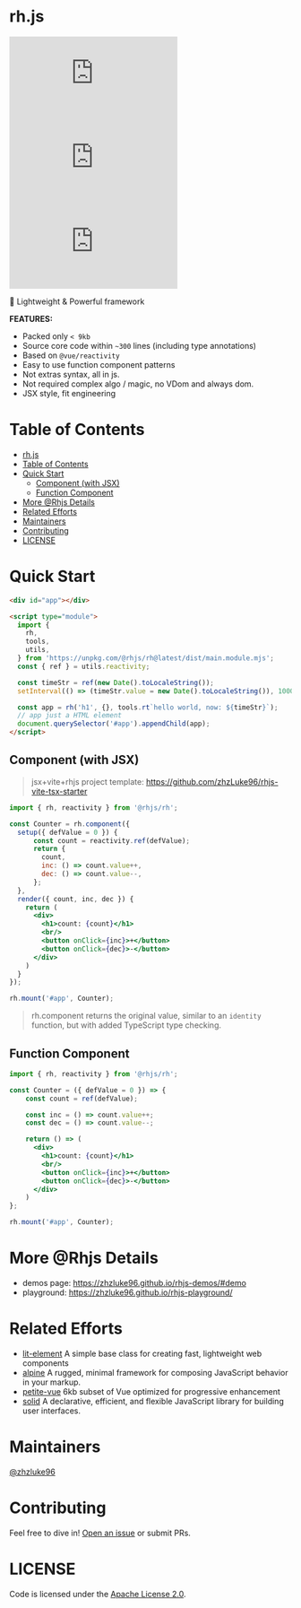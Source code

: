 # rh.js

[![size badge](https://img.shields.io/github/languages/code-size/zhzluke96/rh.js?label=size)](https://github.com/zhzLuke96/rh.js)
[![language](https://img.shields.io/github/languages/top/zhzluke96/rh.js)](https://github.com/zhzLuke96/rh.js)
[![version](https://img.shields.io/github/package-json/v/zhzluke96/rh.js)](https://github.com/zhzLuke96/rh.js)

🧩 Lightweight & Powerful framework

**FEATURES:**

- Packed only `< 9kb`
- Source core code within `~300` lines (including type annotations)
- Based on `@vue/reactivity`
- Easy to use function component patterns
- Not extras syntax, all in js. 
- Not required complex algo / magic, no VDom and always dom.
- JSX style, fit engineering

# Table of Contents

- [rh.js](#rhjs)
- [Table of Contents](#table-of-contents)
- [Quick Start](#quick-start)
  - [Component (with JSX)](#component-with-jsx)
  - [Function Component](#function-component)
- [More @Rhjs Details](#more-rhjs-details)
- [Related Efforts](#related-efforts)
- [Maintainers](#maintainers)
- [Contributing](#contributing)
- [LICENSE](#license)

<a name="quick-start"></a>

# Quick Start

```html
<div id="app"></div>

<script type="module">
  import {
    rh,
    tools,
    utils,
  } from 'https://unpkg.com/@rhjs/rh@latest/dist/main.module.mjs';
  const { ref } = utils.reactivity;

  const timeStr = ref(new Date().toLocaleString());
  setInterval(() => (timeStr.value = new Date().toLocaleString()), 1000);

  const app = rh('h1', {}, tools.rt`hello world, now: ${timeStr}`);
  // app just a HTML element
  document.querySelector('#app').appendChild(app);
</script>
```

## Component (with JSX)
> jsx+vite+rhjs project template: https://github.com/zhzLuke96/rhjs-vite-tsx-starter

```jsx
import { rh, reactivity } from '@rhjs/rh';

const Counter = rh.component({
  setup({ defValue = 0 }) {
      const count = reactivity.ref(defValue);
      return {
        count,
        inc: () => count.value++,
        dec: () => count.value--,
      };
  },
  render({ count, inc, dec }) {
    return (
      <div>
        <h1>count: {count}</h1>
        <br/>
        <button onClick={inc}>+</button>
        <button onClick={dec}>-</button>
      </div>
    )
  }
});

rh.mount('#app', Counter);
```

> rh.component returns the original value, similar to an `identity` function, but with added TypeScript type checking.

## Function Component
```jsx
import { rh, reactivity } from '@rhjs/rh';

const Counter = ({ defValue = 0 }) => {
    const count = ref(defValue);

    const inc = () => count.value++;
    const dec = () => count.value--;

    return () => (
      <div>
        <h1>count: {count}</h1>
        <br/>
        <button onClick={inc}>+</button>
        <button onClick={dec}>-</button>
      </div>
    )
};

rh.mount('#app', Counter);
```

# More @Rhjs Details
- demos page: https://zhzluke96.github.io/rhjs-demos/#demo
- playground: https://zhzluke96.github.io/rhjs-playground/

# Related Efforts

- [lit-element](https://github.com/Polymer/lit-element) A simple base class for creating fast, lightweight web components
- [alpine](https://github.com/alpinejs/alpine) A rugged, minimal framework for composing JavaScript behavior in your markup.
- [petite-vue](https://github.com/vuejs/petite-vue) 6kb subset of Vue optimized for progressive enhancement
- [solid](https://github.com/solidjs/solid) A declarative, efficient, and flexible JavaScript library for building user interfaces.

# Maintainers

[@zhzluke96](https://github.com/zhzLuke96)

# Contributing

Feel free to dive in! [Open an issue](https://github.com/zhzLuke96/rh.js/issues/new) or submit PRs.


# LICENSE

Code is licensed under the [Apache License 2.0](./LICENSE).
